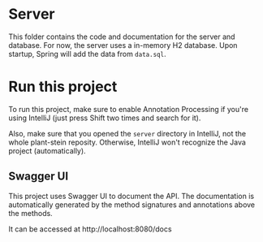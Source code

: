 # Server

This folder contains the code and documentation for the server and database.
For now, the server uses a in-memory H2 database. Upon startup, Spring will add the data from `data.sql`.

# Run this project
To run this project, make sure to enable Annotation Processing if you're using IntelliJ (just press Shift two times and search for it).

Also, make sure that you opened the `server` directory in IntelliJ, not the whole plant-stein reposity.
Otherwise, IntelliJ won't recognize the Java project (automatically).

## Swagger UI

This project uses Swagger UI to document the API.
The documentation is automatically generated by the method signatures and annotations above the methods.

It can be accessed at http://localhost:8080/docs
